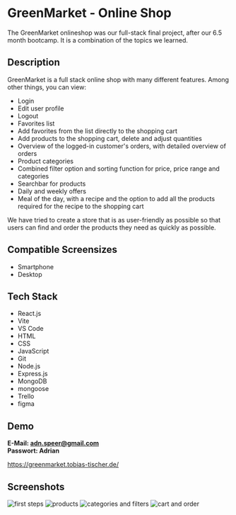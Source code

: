 # GreenMarket - Online Shop

The GreenMarket onlineshop was our full-stack final project, after our 6.5 month bootcamp. It is a combination of the topics we learned.

## Description

GreenMarket is a full stack online shop with many different features. Among other things, you can view:

- Login
- Edit user profile
- Logout
- Favorites list
- Add favorites from the list directly to the shopping cart
- Add products to the shopping cart, delete and adjust quantities
- Overview of the logged-in customer's orders, with detailed overview of orders
- Product categories
- Combined filter option and sorting function for price, price range and categories
- Searchbar for products
- Daily and weekly offers
- Meal of the day, with a recipe and the option to add all the products required for the recipe to the shopping cart

We have tried to create a store that is as user-friendly as possible so that users can find and order the products they need as quickly as possible.

## Compatible Screensizes

- Smartphone
- Desktop

## Tech Stack

- React.js
- Vite
- VS Code
- HTML
- CSS
- JavaScript
- Git
- Node.js
- Express.js
- MongoDB
- mongoose
- Trello
- figma

## Demo

**E-Mail: adn.speer@gmail.com**<br />
**Passwort: Adrian**

https://greenmarket.tobias-tischer.de/

## Screenshots

![first steps](../GreenMarket/frontend/public/screenshots/firstscs.png)
![products](../GreenMarket/frontend/public/screenshots/2screenshot.png)
![categories and filters](../GreenMarket/frontend/public/screenshots/3screenshot.png)
![cart and order](../GreenMarket/frontend/public/screenshots/4screenshot.png)





